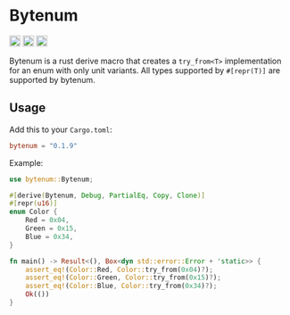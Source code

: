 # Bytenum

[<img alt="github" src="https://img.shields.io/badge/github-matthewjberger/bytenum-8da0cb?style=for-the-badge&labelColor=555555&logo=github" height="20">](https://github.com/matthewjberger/bytenum)
[<img alt="crates.io" src="https://img.shields.io/crates/v/bytenum.svg?style=for-the-badge&color=fc8d62&logo=rust" height="20">](https://crates.io/crates/bytenum)
[<img alt="docs.rs" src="https://img.shields.io/badge/docs.rs-bytenum-66c2a5?style=for-the-badge&labelColor=555555&logo=docs.rs" height="20">](https://docs.rs/bytenum)

Bytenum is a rust derive macro that creates a `try_from<T>` implementation for an enum with only unit variants. 
All types supported by `#[repr(T)]` are supported by bytenum.

## Usage

Add this to your `Cargo.toml`:

```toml
bytenum = "0.1.9"
```

Example:

```rust
use bytenum::Bytenum;

#[derive(Bytenum, Debug, PartialEq, Copy, Clone)]
#[repr(u16)]
enum Color {
    Red = 0x04,
    Green = 0x15,
    Blue = 0x34,
}

fn main() -> Result<(), Box<dyn std::error::Error + 'static>> {
    assert_eq!(Color::Red, Color::try_from(0x04)?);
    assert_eq!(Color::Green, Color::try_from(0x15)?);
    assert_eq!(Color::Blue, Color::try_from(0x34)?);
    Ok(())
}
```

